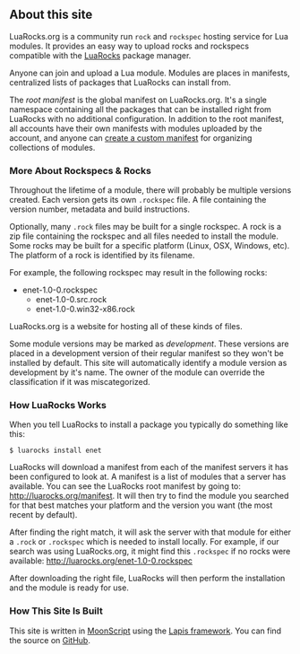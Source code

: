 ## About this site

LuaRocks.org is a community run `rock` and `rockspec` hosting service for Lua
modules.  It provides an easy way to upload rocks and rockspecs compatible with
the [LuaRocks][1] package manager.

Anyone can join and upload a Lua module. Modules are places in manifests,
centralized lists of packages that LuaRocks can install from.

The *root manifest* is the global manifest on LuaRocks.org. It's a single
namespace containing all the packages that can be installed right from LuaRocks
with no additional configuration. In addition to the root manifest, all
accounts have their own manifests with modules uploaded by the account, and
anyone can [create a custom manifest](/new-manifest) for organizing collections
of modules.

### More About Rockspecs & Rocks

Throughout the lifetime of a module, there will probably be multiple versions
created. Each version gets its own `.rockspec` file. A file containing the
version number, metadata and build instructions.

Optionally, many `.rock` files may be built for a single rockspec. A rock is a
zip file containing the rockspec and all files needed to install the module.
Some rocks may be built for a specific platform (Linux, OSX, Windows, etc). The
platform of a rock is identified by its filename.

For example, the following rockspec may result in the following rocks:

  * enet-1.0-0.rockspec
    * enet-1.0-0.src.rock
    * enet-1.0-0.win32-x86.rock


LuaRocks.org is a website for hosting all of these kinds of files.

Some module versions may be marked as *development*. These versions are placed
in a development version of their regular manifest so they won't be installed
by default. This site will automatically identify a module version as
development by it's name. The owner of the module can override the
classification if it was miscategorized.

### How LuaRocks Works

When you tell LuaRocks to install a package you typically do something like
this:

    $ luarocks install enet

LuaRocks will download a manifest from each of the manifest servers it has been
configured to look at. A manifest is a list of modules that a server has
available. You can see the LuaRocks root manifest by going to:
<http://luarocks.org/manifest>. It will then try to find the module
you searched for that best matches your platform and the version you want (the
most recent by default).

After finding the right match, it will ask the server with that module for
either a `.rock` or `.rockspec` which is needed to install locally. For
example, if our search was using LuaRocks.org, it might find this `.rockspec` if
no rocks were available: <http://luarocks.org/enet-1.0-0.rockspec>

After downloading the right file, LuaRocks will then perform the installation
and the module is ready for use.

### How This Site Is Built

This site is written in [MoonScript][3] using the [Lapis framework][4]. You can find the source on [GitHub][2].

  [1]: http://luarocks.org/
  [2]: http://github.com/leafo/moonrocks-site
  [3]: http://moonscript.org
  [4]: http://leafo.net/lapis/

